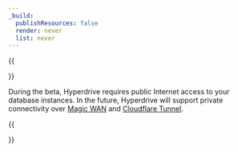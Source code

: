 ```yaml
---
_build:
  publishResources: false
  render: never
  list: never
---
```


{{<Aside type="note" header="Beta limitation">}}

During the beta, Hyperdrive requires public Internet access to your database instances. In the future, Hyperdrive will support private connectivity over [Magic WAN](/magic-wan/) and [Cloudflare Tunnel](/cloudflare-one/connections/connect-networks/).

{{</Aside>}}